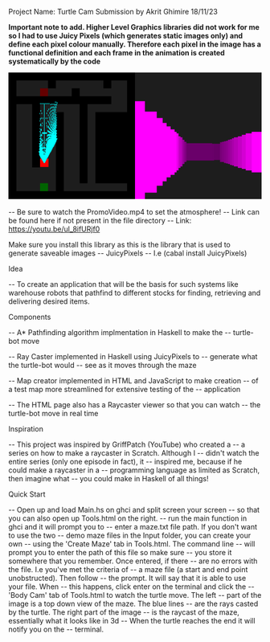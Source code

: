 Project Name: Turtle Cam
Submission by Akrit Ghimire 18/11/23

**Important note to add. Higher Level Graphics libraries did not work for me so I had to use Juicy Pixels (which generates static images only) and define each pixel colour manually. Therefore each pixel in the image has a functional definition and each frame in the animation is created systematically by the code**

![Image showcase of project in action](./Archived/60rays.png "Picture of what the project looks like")

-- Be sure to watch the PromoVideo.mp4 to set the atmosphere!
-- Link can be found here if not present in the file directory
-- Link: https://youtu.be/ul_8ifURjf0

Make sure you install this library as this is the library that is used to generate saveable images
-- JuicyPixels
-- I.e (cabal install JuicyPixels)

Idea

-- To create an application that will be the basis for such systems like warehouse robots that pathfind to different stocks for finding, retrieving and delivering desired items.

Components

-- A* Pathfinding algorithm implmentation in Haskell to make the 
-- turtle-bot move

-- Ray Caster implemented in Haskell using JuicyPixels to 
-- generate what the turtle-bot would
-- see as it moves through the maze

-- Map creator implemented in HTML and JavaScript to make creation
-- of a test map more streamlined for extensive testing of the
-- application

-- The HTML page also has a Raycaster viewer so that you can watch
-- the turtle-bot move in real time

Inspiration

-- This project was inspired by GriffPatch (YouTube) who created a
-- a series on how to make a raycaster in Scratch. Although I
-- didn't watch the entire series (only one episode in fact), it
-- inspired me, because if he could make a raycaster in a
-- programming language as limited as Scratch, then imagine what
-- you could make in Haskell of all things!

Quick Start

-- Open up and load Main.hs on ghci and split screen your screen
-- so that you can also open up Tools.html on the right.
-- run the main function in ghci and it will prompt you to 
-- enter a maze.txt file path. If you don't want to use the two 
-- demo maze files in the Input folder, you can create your own
-- using the 'Create Maze' tab in Tools.html. The command line
-- will prompt you to enter the path of this file so make sure
-- you store it somewhere that you remember. Once entered, if there
-- are no errors with the file. I.e you've met the criteria of
-- a maze file (a start and end point unobstructed). Then follow
-- the prompt. It will say that it is able to use your file. When
-- this happens, click enter on the terminal and click the
-- 'Body Cam' tab of Tools.html to watch the turtle move. The left
-- part of the image is a top down view of the maze. The blue lines
-- are the rays casted by the turtle. The right part of the image
-- is the raycast of the maze, essentially what it looks like in 3d
-- When the turtle reaches the end it will notify you on the
-- terminal.
